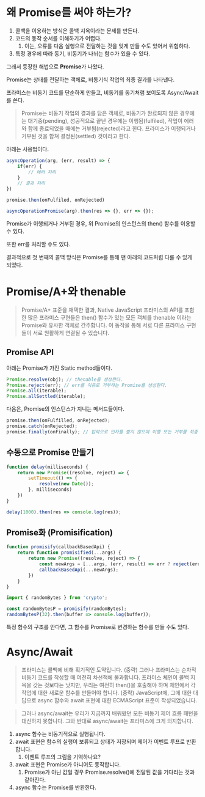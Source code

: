 # 왜 Promise를 써야 하는가?

1. 콜백을 이용하는 방식은 콜백 지옥이라는 문제를 만든다.
2. 코드의 동작 순서를 이해하기가 어렵다.
    1. 이는, 오류를 다음 실행으로 전달하는 것을 잊게 만들 수도 있어서 위험하다.
3. 특정 경우에 따라 동기, 비동기가 나뉘는 함수가 있을 수 있다.

그래서 등장한 해법으로 **Promise**가 나왔다.

Promise는 상태를 전달하는 객체로, 비동기식 작업의 최종 결과를 나타낸다.

프라미스는 비동기 코드를 단순하게 만들고, 비동기를 동기처럼 보이도록 Async/Await를 쓴다.

> Promise는 비동기 작업의 결과를 담은 객체로, 비동기가 완료되지 않은 경우에는 대기중(pending), 성공적으로 끝난 경우에는 이행됨(fulfiled), 작업이 에러와 함께 종료되었을 때에는 거부됨(rejected)라고 한다. 프라미스가 이행되거나 거부된 것을 합쳐 결정된(settled) 것이라고 한다.
> 

아래는 사용법이다.

```jsx
asyncOperation(arg, (err, result) => {
	if(err) {
		// 에러 처리
	}
	// 결과 처리
})
```

```jsx
promise.then(onFulfiled, onRejected)
```

```jsx
asyncOperationPromise(arg).then(res => {}, err => {});
```

Promise가 이행되거나 거부된 경우, 위 Promise의 인스턴스의 then() 함수를 이용할 수 있다.

또한 err를 처리할 수도 있다.

결과적으로 첫 번째의 콜백 방식은 Promise를 통해 맨 아래의 코드처럼 다룰 수 있게 되었다.

# Promise/A+와 thenable

> Promise/A+ 표준을 채택한 결과, Native JavaScript 프라미스의 API를 포함한 많은 프라미스 구현들은 then() 함수가 있는 모든 객체를 thenable 이라는 Promise와 유사한 객체로 간주합니다. 이 동작을 통해 서로 다른 프라미스 구현들이 서로 원활하게 연결될 수 있습니다.
> 

## Promise API

아래는 Promise가 가진 Static method들이다.

```jsx
Promise.resolve(obj); // thenable을 생성한다.
Promise.reject(err); // err를 이유로 거부하는 Promise를 생성한다.
Promise.all(iterable);
Promise.allSettled(iterable);
```

다음은, Promise의 인스턴스가 지니는 메서드들이다.

```jsx
promise.then(onFulfilled, onRejected);
promise.catch(onRejected);
promise.finally(onFinally); // 입력으로 인자를 받지 않으며 이행 또는 거부를 최종 결정한다.
```

## 수동으로  Promise 만들기

```jsx
function delay(milliseconds) {
	return new Promise((resolve, reject) => {
		setTimeout(() => {
			resolve(new Date());
		}, milliseconds)
	})
}

delay(1000).then(res => console.log(res));
```

## Promise화 (Promisification)

```jsx
function promisify(callbackBasedApi) {
	return function promisified(...args) {
		return new Promise((resolve, reject) => {
			const newArgs = [...args, (err, result) => err ? reject(err) : resolve(result)];
			callbackBasedApi(...newArgs);
		})
	}
}
```

```jsx
import { randomBytes } from 'crypto';

const randomBytesP = promisify(randomBytes);
randomBytesP(32).then(buffer => console.log(buffer));
```

특정 함수의 구조를 안다면, 그 함수를 Promise로 변경하는 함수를 만들 수도 있다.

# Async/Await

> 프라미스는 콜백에 비해 획기적인 도약입니다. (중략) 그러나 프라미스는 순차적 비동기 코드를 작성할 때 여전히 차선책에 불과합니다. 프라미스 체인이 콜백 지옥을 갖는 것보다는 낫지만, 우리는 여전히 then()을 호출해야 하며 체인에서 각 작업에 대한 새로운 함수를 만들어야 합니다. (중략) JavaScript에, 그에 대한 대답으로 async 함수와 await 표현에 대한 ECMAScript 표준이 작성되었습니다.
> 

> 그러나 async/await는 우리가 지금까지 배워왔던 모든 비동기 제어 흐름 패턴을 대신하지 못합니다. 그와 반대로 async/await는 프라미스에 크게 의지합니다.
> 

1. async 함수는 비동기적으로 실행됩니다.
2. await 표현은 함수의 실행이 보류되고 상태가 저장되며 제어가 이벤트 루프로 반환합니다.
    1. 이벤트 루프의 그림을 기억하나요?
3. await 표현은 Promise가 아니어도 동작합니다.
    1. Promise가 아닌 값일 경우 Promise.resolve()에 전달된 값을 기다리는 것과 같아진다.
4. async 함수는 Promise를 반환한다.
